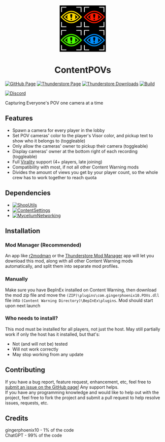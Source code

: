 <p align="center"><img src="https://raw.githubusercontent.com/gingerphoenix10/ContentPOVs/main/logo.png" width="150"/></p><h1 align="center">ContentPOVs</h1>

[![GitHub Page](https://img.shields.io/badge/GitHub-ContentPOVs-blue?logo=github&style=for-the-badge)](https://github.com/gingerphoenix10/ContentPOVs/)
[![Thunderstore Page](https://img.shields.io/thunderstore/v/gingerphoenix10/ContentPOVs?style=for-the-badge&logo=thunderstore)](https://thunderstore.io/c/content-warning/p/gingerphoenix10/ContentPOVs/)
[![Thunderstore Downloads](https://img.shields.io/thunderstore/dt/gingerphoenix10/ContentPOVs?style=for-the-badge&logo=thunderstore&logoColor=white)](https://thunderstore.io/c/content-warning/p/gingerphoenix10/ContentPOVs)
[![Build](https://img.shields.io/github/actions/workflow/status/gingerphoenix10/ContentPOVs/build.yml?style=for-the-badge&logo=github&branch=main)](https://github.com/gingerphoenix10/ContentPOVs/actions/workflows/build.yml)

[![Discord](https://img.shields.io/discord/1166129414547980459?logo=discord&logoColor=white&label=discord&color=3b6cff&style=for-the-badge)](https://discord.gg/TZ8qW4HRsG)

Capturing Everyone's POV one camera at a time

## Features
- Spawn a camera for every player in the lobby
- Set POV cameras' color to the player's Visor color, and pickup text to show who it belongs to (toggleable)
- Only allow the cameras' owner to pickup their camera (toggleable)
- Display cameras' owner at the bottom right of each recording (toggleable)
- Full [Virality](https://thunderstore.io/c/content-warning/p/MaxWasUnavailable/Virality/) support (4+ players, late joining)
- Compatibility with most, if not all other Content Warning mods
- Divides the amount of views you get by your player count, so the whole crew has to work together to reach quota

## Dependencies
- [![ShopUtils](https://img.shields.io/badge/ShopUtils-v1.0.8-blue?logo=thunderstore&style=for-the-badge)](https://thunderstore.io/c/content-warning/p/hyydsz/ShopUtils/)
- [![ContentSettings](https://img.shields.io/badge/ContentSettings-v1.2.2-blue?logo=thunderstore&style=for-the-badge)](https://thunderstore.io/c/content-warning/p/CommanderCat101/ContentSettings)
- [![MyceliumNetworking](https://img.shields.io/badge/MyceliumNetworking-v1.0.14-blue?logo=thunderstore&style=for-the-badge)](https://thunderstore.io/c/content-warning/p/RugbugRedfern/MyceliumNetworking/)

## Installation

### Mod Manager (Recommended)
An app like [r2modman](https://thunderstore.io/c/content-warning/p/ebkr/r2modman/) or the [Thunderstore Mod Manager](https://www.overwolf.com/app/Thunderstore-Thunderstore_Mod_Manager) app will let you download this mod, along with all other Content Warning mods automatically, and split them into separate mod profiles.

### Manually
Make sure you have BepInEx installed on Content Warning, then download the mod zip file and move the `(ZIP)\plugins\com.gingerphoenix10.POVs.dll` file into `(Content Warning Directory)\BepInEx\plugins`. Mod should start upon next launch

### Who needs to install?
This mod must be installed for all players, not just the host. May still partially work if only the host has it installed, but that's:
- Not (and will not be) tested
- Will not work correctly
- May stop working from any update

## Contributing
If you have a bug report, feature request, enhancement, etc, feel free to [submit an issue on the GitHub page!](https://github.com/gingerphoenix10/ContentPOVs/issues) Any support helps.<br>
If you have any programming knowledge and would like to help out with the project, feel free to fork the project and submit a pull request to help resolve issues, requests, etc.

## Credits
gingerphoenix10 - 1% of the code<br>
ChatGPT - 99% of the code
